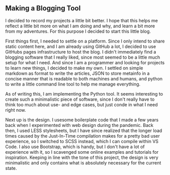Making a Blogging Tool
--

I decided to record my projects a little bit better. I hope that this helps
me reflect a little bit more on what I am doing and why, and learn a bit more
from my adventures. For this purpose I decided to start this little blog.

First things first, I needed to settle on a platform. Since I only intend
to share static content here, and I am already using GitHub a lot, I decided
to use GitHubs pages infrastructure to host the blog. I didn't immediately find
a blogging software that I really liked, since most seemed to be a little much
setup for what I need. And since I am a programmer and looking for projects to
learn new things, I decided to make my own. I settled on simple markdown as
format to write the articles, JSON to store metainfo in a concise manner that
is readable to both machines and humans, and python to write a little command
line tool to help me manage everything.

As of writing this, I am implementing the Python tool. It seems interesting
to create such a minimalistic piece of software, since I don't really have
to think too much about use- and edge cases, but just conde in what I need
right now.

Next up is the design. I usesome boilerplate code that I made a few years
back when I experimented with web design during the pandemic. Back then, I
used LESS stylesheets, but I have since realized that the longer load times
caused by the Just-In-Time compilation makes for a pretty bad user experience,
so I switched to SCSS instead, which I can compile within VS Code. I also use
Bootstrap, which is handy, but I don't have a lot of experience with it, so
I scavenged some online examples and tutorials for inspiration. Keeping in
line with the tone of this project, the design is very minimalistic and only
contains what is absolutely necessary for the current state.
